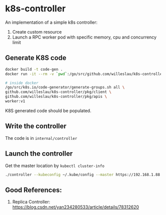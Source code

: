 # k8s-controller
An implementation of a simple k8s controller:
1. Create custom resource
2. Launch a RPC worker pod with specific memory, cpu and concurrency limit

## Generate K8S code
```bash
docker build -t code-gen .
docker run -it --rm -v `pwd`:/go/src/github.com/willeslau/k8s-controller code-gen bash

# inside docker
/go/src/k8s.io/code-generator/generate-groups.sh all \
github.com/willeslau/k8s-controller/pkg/client \
github.com/willeslau/k8s-controller/pkg/apis \
worker:v1
```
K8S generated code should be populated.

## Write the controller
The code is in `internal/controller`

## Launch the controller
Get the master location by `kubectl cluster-info`
```bash
./controller --kubeconfig ~/.kube/config --master https://192.168.1.88:6443
```

## Good References:
1. Replica Controller: https://blog.csdn.net/yan234280533/article/details/78312620